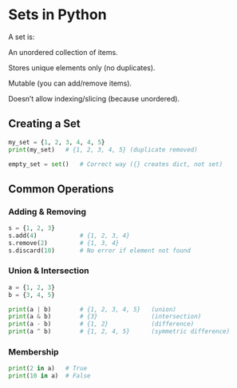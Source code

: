 # Sets in Python

A set is:

An unordered collection of items.

Stores unique elements only (no duplicates).

Mutable (you can add/remove items).

Doesn’t allow indexing/slicing (because unordered).

## Creating a Set

```py
my_set = {1, 2, 3, 4, 4, 5}
print(my_set)   # {1, 2, 3, 4, 5} (duplicate removed)

empty_set = set()   # Correct way ({} creates dict, not set)

```
## Common Operations

### Adding & Removing

```py
s = {1, 2, 3}
s.add(4)            # {1, 2, 3, 4}
s.remove(2)         # {1, 3, 4}
s.discard(10)       # No error if element not found

```
### Union & Intersection

```py
a = {1, 2, 3}
b = {3, 4, 5}

print(a | b)        # {1, 2, 3, 4, 5}   (union)
print(a & b)        # {3}               (intersection)
print(a - b)        # {1, 2}            (difference)
print(a ^ b)        # {1, 2, 4, 5}      (symmetric difference)

```

### Membership

```py
print(2 in a)   # True
print(10 in a)  # False

```